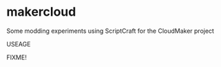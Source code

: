 makercloud
==========

Some modding experiments using ScriptCraft for the CloudMaker project

USEAGE

FIXME!
